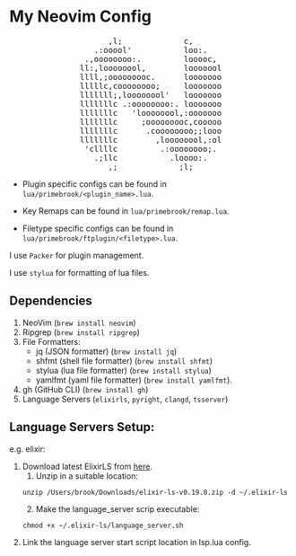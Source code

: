 
# My Neovim Config

<pre align="center">
      ,l;             c,      
   .:ooool'           loo:.   
 .,oooooooo:.         looooc, 
ll:,loooooool,        looooool
llll,;ooooooooc.      looooooo
lllllc,coooooooo;     looooooo
lllllll;,loooooool'   looooooo
lllllllc .:oooooooo:. looooooo
lllllllc   'loooooool,:ooooooo
lllllllc     ;ooooooooc,cooooo
lllllllc      .coooooooo;;looo
lllllllc        ,loooooool,:ol
 'cllllc         .:oooooooo;. 
   .;llc           .loooo:.   
      ,;             ;l;      
</pre>

- Plugin specific configs can be found in `lua/primebrook/<plugin_name>.lua`.

- Key Remaps can be found in `lua/primebrook/remap.lua`.

- Filetype specific configs can be found in `lua/primebrook/ftplugin/<filetype>.lua`.


I use `Packer` for plugin management.

I use `stylua` for formatting of lua files.

## Dependencies

1. NeoVim (`brew install neovim`)
2. Ripgrep (`brew install ripgrep`)
3. File Formatters:
    - jq (JSON formatter) (`brew install jq`)
    - shfmt (shell file formatter) (`brew install shfmt`)
    - stylua (lua file formatter) (`brew install stylua`)
    - yamlfmt (yaml file formatter) (`brew install yamlfmt`).
4. gh (GitHub CLI) (`brew install gh`)
5. Language Servers (`elixirls`, `pyright`, `clangd`, `tsserver`)


## Language Servers Setup:

e.g. elixir:

1. Download latest ElixirLS from [here](https://github.com/elixir-lsp/elixir-ls/releases).
    1. Unzip in a suitable location:
    ```
    unzip /Users/brook/Downloads/elixir-ls-v0.19.0.zip -d ~/.elixir-ls
    ```
    2. Make the language_server scrip executable:
    ```
    chmod +x ~/.elixir-ls/language_server.sh
    ```
2. Link the language server start script location in lsp.lua config.

